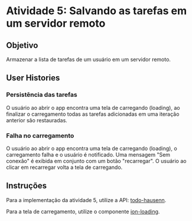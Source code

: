 # Atividade 5: Salvando as tarefas em um servidor remoto

## Objetivo

Armazenar a lista de tarefas de um usuário em um servidor remoto.

## User Histories

### Persistência das tarefas

O usuário ao abrir o app encontra uma tela de carregando (loading), ao finalizar o carregamento todas as tarefas adicionadas em uma iteração anterior são restauradas.

### Falha no carregamento

O usuário ao abrir o app encontra uma tela de carregando (loading), o carregamento falha e o usuário é notificado. Uma mensagem "Sem conexão" é exibida em conjunto com um botão "recarregar". O usuário ao clicar em recarregar volta a tela de carregando.

## Instruções

Para a implementação da atividade 5, utilize a API: [todo-hausenn](https://todohausenn.docs.apiary.io/#).

Para a tela de carregamento, utilize o componente [ion-loading](https://ionicframework.com/docs/api/loading).


